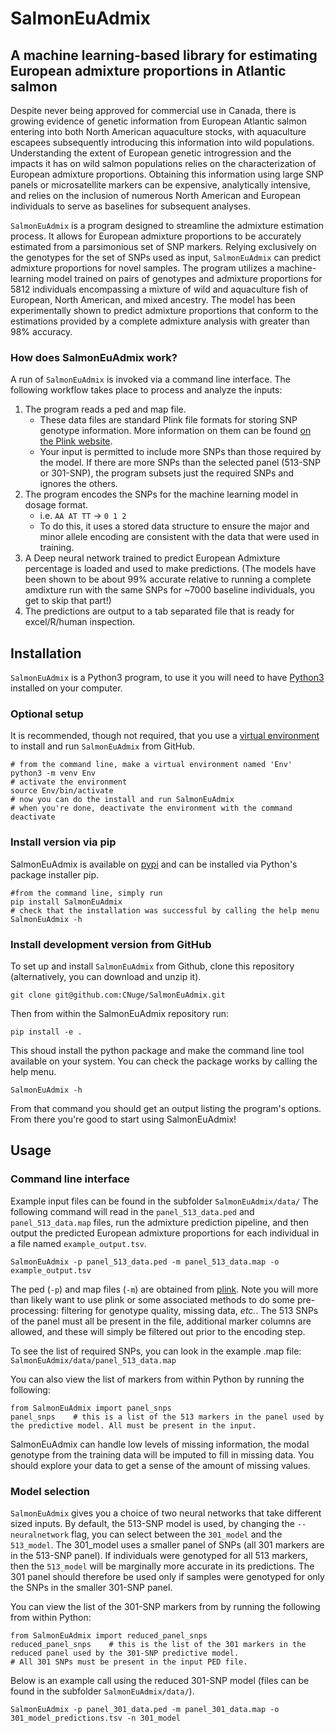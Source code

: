 # SalmonEuAdmix
## A machine learning-based library for estimating European admixture proportions in Atlantic salmon

Despite never being approved for commercial use in Canada, there is growing evidence of genetic information from European Atlantic salmon entering into both North American aquaculture stocks, with aquaculture escapees subsequently introducing this information into wild populations.  Understanding the extent of European genetic introgression and the impacts it has on wild salmon populations relies on the characterization of European admixture proportions. Obtaining this information using large SNP panels or microsatellite markers can be expensive, analytically intensive, and relies on the inclusion of numerous North American and European individuals to serve as baselines for subsequent analyses.

`SalmonEuAdmix` is a program designed to streamline the admixture estimation process. It allows for European admixture proportions  to be accurately estimated from a parsimonious set of SNP markers. Relying exclusively on the genotypes for the set of SNPs used as input, `SalmonEuAdmix` can predict admixture proportions for novel samples. The program utilizes a machine-learning model trained on pairs of genotypes and admixture proportions for 5812 individuals encompassing a mixture of wild and aquaculture fish of European, North American, and mixed ancestry. The model has been experimentally shown to predict admixture proportions that conform to the estimations provided by a complete admixture analysis with greater than 98% accuracy.


### How does SalmonEuAdmix work?

A run of `SalmonEuAdmix` is invoked via a command line interface. The following workflow takes place to process and analyze the inputs:

1. The program reads a ped and map file.
    - These data files are standard Plink file formats for storing SNP genotype information. More information on them can be found [on the Plink website](https://www.cog-genomics.org/plink/1.9/formats#ped).
	- Your input is permitted to include more SNPs than those required by the model. If there are more SNPs than the selected panel (513-SNP or 301-SNP), the program subsets just the required SNPs and ignores the others.
2. The program encodes the SNPs for the machine learning model in dosage format.
	- i.e. `AA AT TT` -> `0 1 2`
	- To do this, it uses a stored data structure to ensure the major and minor allele encoding are consistent with the data that were used in training.
3. A Deep neural network trained to predict European Admixture percentage is loaded and used to make predictions. (The models have been shown to be about 99% accurate relative to running a complete amdixture run with the same SNPs for ~7000 baseline individuals, you get to skip that part!) 
5. The predictions are output to a tab separated file that is ready for excel/R/human inspection.



## Installation

`SalmonEuAdmix` is a Python3 program, to use it you will need to have [Python3](https://www.python.org/downloads/) installed on your computer. 

### Optional setup
It is recommended, though not required, that you use a [virtual environment](https://packaging.python.org/en/latest/guides/installing-using-pip-and-virtual-environments/#creating-a-virtual-environment) to install and run `SalmonEuAdmix` from GitHub.

```
# from the command line, make a virtual environment named 'Env'
python3 -m venv Env
# activate the environment
source Env/bin/activate
# now you can do the install and run SalmonEuAdmix
# when you're done, deactivate the environment with the command
deactivate
```

### Install version via pip
SalmonEuAdmix is available on [pypi](https://pypi.org/project/SalmonEuAdmix/) and can be installed via Python's package installer pip.
```
#from the command line, simply run
pip install SalmonEuAdmix
# check that the installation was successful by calling the help menu
SalmonEuAdmix -h 

```

### Install development version from GitHub

To set up and install `SalmonEuAdmix` from Github, clone this repository (alternatively, you can download and unzip it). 
```
git clone git@github.com:CNuge/SalmonEuAdmix.git
```

Then from within the SalmonEuAdmix repository run: 
```
pip install -e .
```
This shoud install the python package and make the command line tool available on your system. You can check the package works by calling the help menu.
```
SalmonEuAdmix -h 
```
From that command you should get an output listing the program's options. From there you're good to start using SalmonEuAdmix!

## Usage 
### Command line interface

Example input files can be found in the subfolder `SalmonEuAdmix/data/`
The following command will read in the `panel_513_data.ped` and `panel_513_data.map` files, run the admixture prediction pipeline, and then output the predicted European admixture proportions for each individual in a file named `example_output.tsv`.

```
SalmonEuAdmix -p panel_513_data.ped -m panel_513_data.map -o example_output.tsv

```

The ped (`-p`) and map files (`-m`) are obtained from [plink](https://www.cog-genomics.org/plink/). Note you will more than likely want to use plink or some associated methods to do some pre-processing: filtering for genotype quality, missing data, *etc.*. The 513 SNPs of the panel must all be present in the file, additional marker columns are allowed, and these will simply be filtered out prior to the encoding step.

To see the list of required SNPs, you can look in the example .map file:
`SalmonEuAdmix/data/panel_513_data.map`

You can also view the list of markers from within Python by running the following:
```
from SalmonEuAdmix import panel_snps
panel_snps    # this is a list of the 513 markers in the panel used by the predictive model. All must be present in the input.
```

SalmonEuAdmix can handle low levels of missing information, the modal genotype from the training data will be imputed to fill in missing data. You should explore your data to get a sense of the amount of missing values.

### Model selection
`SalmonEuAdmix` gives you a choice of two neural networks that take different sized inputs. By default, the 513-SNP model is used, by changing the `--neuralnetwork` flag, you can select between the `301_model` and the `513_model`. The 301_model uses a smaller panel of SNPs (all 301 markers are in the 513-SNP panel). If individuals were genotyped for all 513 markers, then the `513_model` will be marginally more accurate in its predictions. The 301 panel should therefore be used only if samples were genotyped for only the SNPs in the smaller 301-SNP panel.

You can view the list of the 301-SNP markers from by running the following from within Python:

```
from SalmonEuAdmix import reduced_panel_snps
reduced_panel_snps    # this is the list of the 301 markers in the reduced panel used by the 301-SNP predictive model.
# All 301 SNPs must be present in the input PED file.
```

Below is an example call using the reduced 301-SNP model (files can be found in the subfolder `SalmonEuAdmix/data/`).
```
SalmonEuAdmix -p panel_301_data.ped -m panel_301_data.map -o 301_model_predictions.tsv -n 301_model
```

